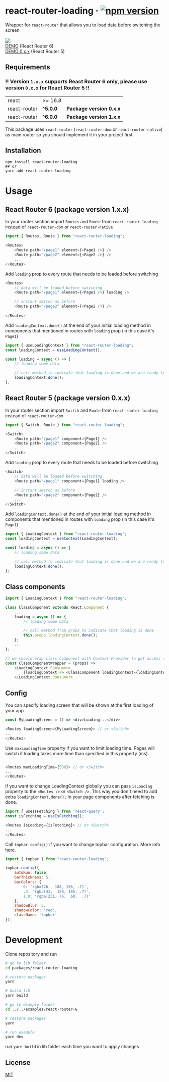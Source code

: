 # react-router-loading · [![npm version](https://badge.fury.io/js/react-router-loading.svg)](https://badge.fury.io/js/react-router-loading)

Wrapper for `react-router` that allows you to load data before switching the screen  
\
![](example.gif)\
<a href="https://codesandbox.io/s/react-router-6-loading-demo-q7iv97" target="_blank">DEMO</a> (React Router 6)  
<a href="https://codesandbox.io/s/react-router-loading-demo-sguvm" target="_blank">DEMO 0.x.x</a> (React Router 5)

## Requirements
### ‼️ Version `1.x.x` supports React Router 6 only, please use version `0.x.x` for React Router 5 ‼️

|  |  |  |
| ------------ | ------- | --- |
| react        | >= 16.8 |     |
| react-router | **^5.0.0** |  **Package version 0.x.x**  |
| react-router | **^6.0.0** |  **Package version 1.x.x**  |

This package uses `react-router` (`react-router-dom` or `react-router-native`) as main router so you should implement it in your project first.

## Installation

```console
npm install react-router-loading
## or
yarn add react-router-loading
```
# Usage
## React Router 6 (package version 1.x.x)

In your router section import `Routes` and `Route` from `react-router-loading` instead of `react-router-dom` or `react-router-native`
```js
import { Routes, Route } from "react-router-loading";

<Routes>
    <Route path="/page1" element={<Page1 />} />
    <Route path="/page2" element={<Page2 />} />
    ...
</Routes>
```

Add `loading` prop to every route that needs to be loaded before switching
```js
<Routes>
    // data will be loaded before switching
    <Route path="/page1" element={<Page1 />} loading />

    // instant switch as before
    <Route path="/page2" element={<Page2 />} />
    ...
</Routes>
```

Add `loadingContext.done()` at the end of your initial loading method in components that mentioned in routes with `loading` prop (in this case it's `Page1`)
```js
import { useLoadingContext } from "react-router-loading";
const loadingContext = useLoadingContext();

const loading = async () => {
    // loading some data

    // call method to indicate that loading is done and we are ready to switch
    loadingContext.done();
};
```

## React Router 5 (package version 0.x.x)

In your router section import `Switch` and `Route` from `react-router-loading` instead of `react-router-dom`
```js
import { Switch, Route } from "react-router-loading";

<Switch>
    <Route path="/page1" component={Page1} />
    <Route path="/page2" component={Page2} />
    ...
</Switch>
```

Add `loading` prop to every route that needs to be loaded before switching
```js
<Switch>
    // data will be loaded before switching
    <Route path="/page1" component={Page1} loading />

    // instant switch as before
    <Route path="/page2" component={Page2} />
    ...
</Switch>
```

Add `loadingContext.done()` at the end of your initial loading method in components that mentioned in routes with `loading` prop (in this case it's `Page1`)
```js
import { LoadingContext } from "react-router-loading";
const loadingContext = useContext(LoadingContext);

const loading = async () => {
    // loading some data

    // call method to indicate that loading is done and we are ready to switch
    loadingContext.done();
};
```
## Class components
```js
import { LoadingContext } from "react-router-loading";

class ClassComponent extends React.Component {
    ...
    loading = async () => {
        // loading some data

        // call method from props to indicate that loading is done
        this.props.loadingContext.done();
    };
    ...
};

// we should wrap class component with Context Provider to get access to loading methods
const ClassComponentWrapper = (props) =>
    <LoadingContext.Consumer>
        {loadingContext => <ClassComponent loadingContext={loadingContext} {...props} />}
    </LoadingContext.Consumer>

```

## Config

You can specify loading screen that will be shown at the first loading of your app
```js
const MyLoadingScreen = () => <div>Loading...</div>

<Routes loadingScreen={MyLoadingScreen}> // or <Switch>
...
</Routes>
```

Use `maxLoadingTime` property if you want to limit loading time. Pages will switch if loading takes more time than specified in this property (ms).
```js

<Routes maxLoadingTime={500}> // or <Switch>
...
</Routes>
```

If you want to change LoadingContext globally you can pass `isLoading` property to the `<Routes />` or `<Switch />`. This way you don't need to add extra `loadingContext.done();` in your page components after fetching is done.
```js
import { useIsFetching } from 'react-query';
const isFetching = useIsFetching();

<Routes isLoading={isFetching}> // or <Switch>
...
</Routes>
```

Call `topbar.config()` if you want to change topbar configuration. More info <a href="http://buunguyen.github.io/topbar/" target="_blank">here</a>.
```js
import { topbar } from "react-router-loading";

topbar.config({
    autoRun: false,
    barThickness: 5,
    barColors: {
        0: 'rgba(26,  188, 156, .7)',
        .3: 'rgba(41,  128, 185, .7)',
        1.0: 'rgba(231, 76,  60,  .7)'
    },
    shadowBlur: 5,
    shadowColor: 'red',
    className: 'topbar'
});
```
# Development

Clone repository and run
```sh
# go to lib folder
cd packages/react-router-loading

# restore packages
yarn

# build lib
yarn build

# go to example folder
cd ../../examples/react-router-6

# restore packages
yarn

# run example
yarn dev
```

run `yarn build` in lib folder each time you want to apply changes

## License

[MIT](./LICENSE)
